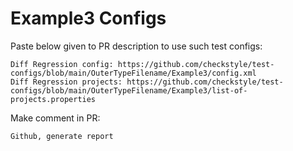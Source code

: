 # Example3 Configs
Paste below given to PR description to use such test configs:
```
Diff Regression config: https://github.com/checkstyle/test-configs/blob/main/OuterTypeFilename/Example3/config.xml
Diff Regression projects: https://github.com/checkstyle/test-configs/blob/main/OuterTypeFilename/Example3/list-of-projects.properties
```
Make comment in PR:
```
Github, generate report
```

